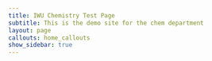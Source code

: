 ```yaml
---
title: IWU Chemistry Test Page
subtitle: This is the demo site for the chem department
layout: page
callouts: home_callouts
show_sidebar: true
---
```

